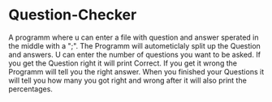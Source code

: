 # Question-Checker
A programm where u can enter a file with question and answer sperated in the middle with a ";". 
The Programm will autometiclaly split up the Question and answers. U can enter the number of questions you want to be asked.
If you get the Question right it will print Correct.
If you get it wrong the Programm will tell you the right answer.
When you finished your Questions it will tell you how many you got right and wrong after it will also print the percentages.
